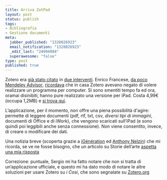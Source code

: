 ```yaml
--- 
title: Arriva ZotPad
layout: post
status: publish
tags: 
- Bibliografia
- Gestione documenti
meta: 
  jabber_published: "1328026923"
  email_notification: "1328026923"
  _edit_last: "24994084"
  superawesome: "false"
type: post
published: true
---
```

<p>Zotero era <a href="/2011/11/22/adattarsi-a-diverse-norme-redazionali.html" title="Adattarsi a diverse norme redazionali, su Zeriuno">già stato citato</a> in <a href="/2011/11/24/programmi-di-gestione-bibliografica.html" title="Programmi di gestione bibliografica, su Zeriuno">due interventi</a>. Enrico Francese, <a href="//identi.ca/notice/88920508" title="Enrico Francese su identi.ca">da poco <span lang="en">Mendeley Advisor</span></a>, <a href="//fraenrico.carcosa.it/?p=1150" title="Enrico Francese parla di Zotero e Mendeley, sul suo blog">ricordava</a> che in casa Zotero avevano negato di volere realizzare un programma per computer. Si sono smentiti tempo fa ed ora, oramai disinibiti, hanno pure realizzato una versione per iPad. Costa 4,99€ (occupa 1,2MB) e <a href="//itunes.apple.com/it/app/zotpad/id497260579?mt=8" title="Zotpad, per trovarlo su iTunes Store, descrizione del programma in inglese">si trova qui</a>.</p>

<p>L&#8217;applicazione, per il momento, non offre una piena possibilità d'agire: permette di leggere documenti (pdf, rtf, txt, csv, <i>diversi tipi di immagini</i>, documenti di Office e di iWork), che vengono scaricati sull&#8217;iPad (e sono quindi poi leggibili anche senza connessione). Non viene consentito, invece, di creare o modificare dei dati.</p>

<p>Una notizia breve (scoperta grazie a <a href="//www.igeneration.fr/app-store/zotpad-un-premier-client-zotero-pour-ipad-76622" title="Annuncio dell'arrivo di ZotPad, su iGénération, in francese" lang="fr">iGénération</a> ed <a href="//anthonynelzin.com/" title="Antony Nelzin, pagina di presentazione, in fracese" lang="fr">Anthony Nelzin</a>) che mi ricorda, se ve ne fosse bisogno, che un articolo su Storie dell&#8217;arte <a href="//storiedellarte.com/2012/01/ma-quel-quadro-non-era-in-italia.html" title="Ma quel quadro non era in Italia?, su Storie dell'arte">aspetta una mia risposta</a></p>

<p>Correzione: puntuale, Sergio mi ha fatto notare che non si tratta di un&#8217;applicazione ufficiale, e questo mi ha dato modo di notare le altre soluzioni per usare Zotero su <i>i Cosi</i>, che sono segnalate su <a href="//www.zotero.org/blog/zotero-apps-go-mobile/" title="Le applicazioni per Zotero, in inglese">Zotero.org</a></p>